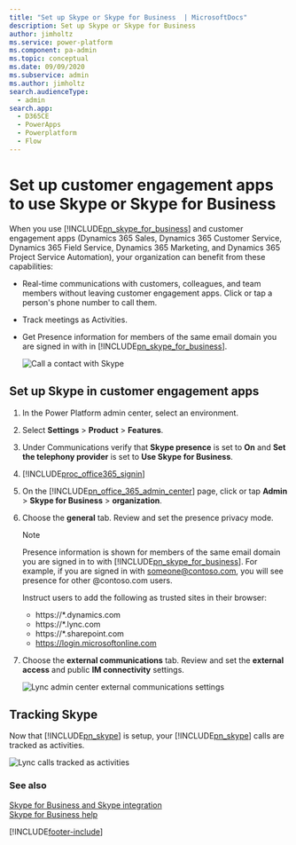 ```yaml
---
title: "Set up Skype or Skype for Business  | MicrosoftDocs"
description: Set up Skype or Skype for Business 
author: jimholtz
ms.service: power-platform
ms.component: pa-admin
ms.topic: conceptual
ms.date: 09/09/2020
ms.subservice: admin
ms.author: jimholtz
search.audienceType: 
  - admin
search.app:
  - D365CE
  - PowerApps
  - Powerplatform
  - Flow
---
```

# Set up customer engagement apps to use Skype or Skype for Business

When you use [!INCLUDE[pn_skype_for_business](../includes/pn-skype-for-business.md)] and customer engagement apps (Dynamics 365 Sales, Dynamics 365 Customer Service, Dynamics 365 Field Service, Dynamics 365 Marketing, and Dynamics 365 Project Service Automation), your organization can benefit from these capabilities:  
  
- Real-time communications with customers, colleagues, and team members without leaving customer engagement apps. Click or tap a person's phone number to call them.  
  
- Track meetings as Activities.  
  
- Get Presence information for members of the same email domain you are signed in with in [!INCLUDE[pn_skype_for_business](../includes/pn-skype-for-business.md)].  
  
  ![Call a contact with Skype](../admin/media/crm-itpro-crmo365tg2-kimpresence.png "Call a contact with Skype")  
  
## Set up Skype in customer engagement apps


1. In the Power Platform admin center, select an environment. 

2. Select **Settings** > **Product** > **Features**.  
  
4. Under Communications verify that **Skype presence** is set to **On** and **Set the telephony provider** is set to **Use Skype for Business**.
  
5. [!INCLUDE[proc_office365_signin](../includes/proc-office365-signin.md)]  
  
6. On the [!INCLUDE[pn_office_365_admin_center](../includes/pn-office-365-admin-center.md)] page, click or tap **Admin** > **Skype for Business** > **organization**.  
  
7. Choose the **general** tab. Review and set the presence privacy mode.  
  
   > [!NOTE]
   > Presence information is shown for members of the same email domain you are signed in to with [!INCLUDE[pn_skype_for_business](../includes/pn-skype-for-business.md)]. For example, if you are signed in with someone@contoso.com, you will see presence for other @contoso.com users.  
   > 
   > Instruct users to add the following as trusted sites in their browser:  
   > 
   > - https://*.dynamics.com  
   > - https://*.lync.com  
   > - https://*.sharepoint.com  
   > - https://login.microsoftonline.com  
  
8. Choose the **external communications** tab. Review and set the **external access** and public **IM connectivity** settings.  
  
   ![Lync admin center external communications settings](../admin/media/crm-itpro-crmo365tg2-lyncsettingsexternal.png "Lync admin center external communications settings")  
  
## Tracking Skype  
 Now that [!INCLUDE[pn_skype](../includes/pn-skype.md)] is setup, your [!INCLUDE[pn_skype](../includes/pn-skype.md)] calls are tracked as activities.  
  
 ![Lync calls tracked as activities](../admin/media/crm-itpro-crmo365tg2-lynctrack.png "Lync calls tracked as activities")  
  
### See also 
 [Skype for Business and Skype integration](skype-business-integration.md)   
 [Skype for Business help](https://support.office.com/skype-for-business)


[!INCLUDE[footer-include](../includes/footer-banner.md)]